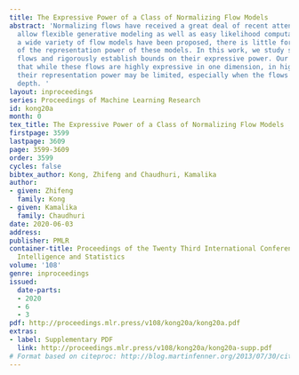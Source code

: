```yaml
---
title: The Expressive Power of a Class of Normalizing Flow Models
abstract: 'Normalizing flows have received a great deal of recent attention as they
  allow flexible generative modeling as well as easy likelihood computation. While
  a wide variety of flow models have been proposed, there is little formal understanding
  of the representation power of these models. In this work, we study some basic normalizing
  flows and rigorously establish bounds on their expressive power. Our results indicate
  that while these flows are highly expressive in one dimension, in higher dimensions
  their representation power may be limited, especially when the flows have moderate
  depth. '
layout: inproceedings
series: Proceedings of Machine Learning Research
id: kong20a
month: 0
tex_title: The Expressive Power of a Class of Normalizing Flow Models
firstpage: 3599
lastpage: 3609
page: 3599-3609
order: 3599
cycles: false
bibtex_author: Kong, Zhifeng and Chaudhuri, Kamalika
author:
- given: Zhifeng
  family: Kong
- given: Kamalika
  family: Chaudhuri
date: 2020-06-03
address: 
publisher: PMLR
container-title: Proceedings of the Twenty Third International Conference on Artificial
  Intelligence and Statistics
volume: '108'
genre: inproceedings
issued:
  date-parts:
  - 2020
  - 6
  - 3
pdf: http://proceedings.mlr.press/v108/kong20a/kong20a.pdf
extras:
- label: Supplementary PDF
  link: http://proceedings.mlr.press/v108/kong20a/kong20a-supp.pdf
# Format based on citeproc: http://blog.martinfenner.org/2013/07/30/citeproc-yaml-for-bibliographies/
---
```

